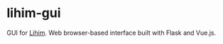 # lihim-gui

GUI for [Lihim](https://github.com/neil-vqa/lihim). Web browser-based interface built with Flask and Vue.js.